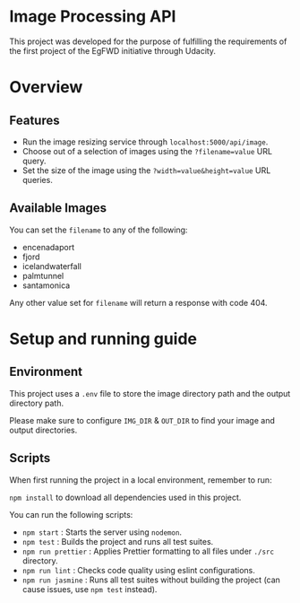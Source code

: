 # Image Processing API

This project was developed for the purpose of fulfilling the requirements of the first project of the EgFWD initiative through Udacity.

# Overview

## Features

- Run the image resizing service through `localhost:5000/api/image`.
- Choose out of a selection of images using the `?filename=value` URL query.
- Set the size of the image using the `?width=value&height=value` URL queries.

## Available Images

You can set the `filename` to any of the following: 

- encenadaport
- fjord
- icelandwaterfall
- palmtunnel
- santamonica

Any other value set for `filename` will return a response with code 404.

# Setup and running guide

## Environment

This project uses a `.env` file to store the image directory path and the output directory path.

Please make sure to configure `IMG_DIR` & `OUT_DIR` to find your image and output directories.

## Scripts

When first running the project in a local environment, remember to run:

`npm install` to download all dependencies used in this project.

You can run the following scripts: 

- `npm start` : Starts the server using `nodemon`.
- `npm test` : Builds the project and runs all test suites.
- `npm run prettier` : Applies Prettier formatting to all files under `./src` directory.
- `npm run lint` : Checks code quality using eslint configurations.
- `npm run jasmine` : Runs all test suites without building the project (can cause issues, use `npm test` instead).